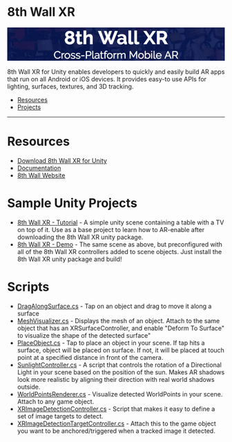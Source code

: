 # 8th Wall XR

![Banner](images/banner.png)

8th Wall XR for Unity enables developers to quickly and easily build AR apps that run on all Android or iOS devices. It provides easy-to use APIs for lighting, surfaces, textures, and 3D tracking.

- [Resources](#resources)
- [Projects](#sample-unity-projects)

- - -

# Resources

* [Download 8th Wall XR for Unity](https://console.8thwall.com/downloads)
* [Documentation](https://docs.8thwall.com/)
* [8th Wall Website](https://www.8thwall.com)

# Sample Unity Projects

* [8th Wall XR - Tutorial](https://github.com/8thwall/xr-unity/tree/master/projects/8thWallXR-Tutorial) - A simple unity scene containing a table with a TV on top of it. Use as a base project to learn how to AR-enable after downloading the 8th Wall XR unity package.
* [8th Wall XR - Demo](https://github.com/8thwall/xr-unity/tree/master/projects/8thWallXR-Demo) - The same scene as above, but preconfigured with all of the 8th Wall XR controllers added to scene objects. Just install the 8th Wall XR unity package and build!

# Scripts

* [DragAlongSurface.cs](https://github.com/8thwall/xr-unity/tree/master/scripts/DragAlongSurface.cs) - Tap on an object and drag to move it along a surface
* [MeshVisualizer.cs](https://github.com/8thwall/xr-unity/blob/master/scripts/MeshVisualizer.cs) - Displays the mesh of an object.  Attach to the same object that has an XRSurfaceController, and enable "Deform To Surface" to visualize the shape of the detected surface"
* [PlaceObject.cs](https://github.com/8thwall/xr-unity/tree/master/scripts/PlaceObject.cs) - Tap to place an object in your scene.  If tap hits a surface, object will be placed on surface.  If not, it will be placed at touch point at a specified distance in front of the camera.
* [SunlightController.cs](https://github.com/8thwall/xr-unity/tree/master/scripts/SunlightController.cs) - A script that controls the rotation of a Directional Light in your scene based on the position of the sun. Makes AR shadows look more realistic by aligning their direction with real world shadows outside.
* [WorldPointsRenderer.cs](https://github.com/8thwall/xr-unity/tree/master/scripts/WorldPointsRenderer.cs) - Visualize detected WorldPoints in your scene. Attach to any game object.
* [XRImageDetectionController.cs](https://github.com/8thwall/xr-unity/blob/master/scripts/XRImageDetectionController.cs) - Script that makes it easy to define a set of image targets to detect.
* [XRImageDetectionTargetController.cs](https://github.com/8thwall/xr-unity/blob/master/scripts/XRImageDetectionTargetController.cs) - Attach this to the game object you want to be anchored/triggered when a tracked image it detected.
